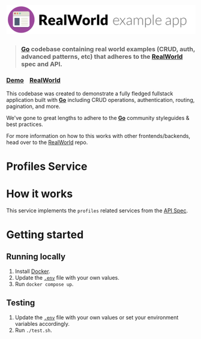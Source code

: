 # ![RealWorld Example App](logo.png)

> ### [Go](https://go.dev/) codebase containing real world examples (CRUD, auth, advanced patterns, etc) that adheres to the [RealWorld](https://github.com/gothinkster/realworld) spec and API.


### [Demo](https://demo.realworld.io/)&nbsp;&nbsp;&nbsp;&nbsp;[RealWorld](https://github.com/gothinkster/realworld)


This codebase was created to demonstrate a fully fledged fullstack application built with **[Go](https://go.dev/)** including CRUD operations, authentication, routing, pagination, and more.

We've gone to great lengths to adhere to the **[Go](https://go.dev/)** community styleguides & best practices.

For more information on how to this works with other frontends/backends, head over to the [RealWorld](https://github.com/gothinkster/realworld) repo.

# Profiles Service

# How it works

This service implements the `profiles` related services from the [API Spec](https://realworld-docs.netlify.app/docs/specs/backend-specs/endpoints).

# Getting started

## Running locally

1. Install [Docker](https://docs.docker.com/get-docker/).
1. Update the [`.env`](./.env) file with your own values.
1. Run `docker compose up`.

## Testing

1. Update the [`.env`](./.env) file with your own values or set your environment variables accordingly.
1. Run `./test.sh`.
